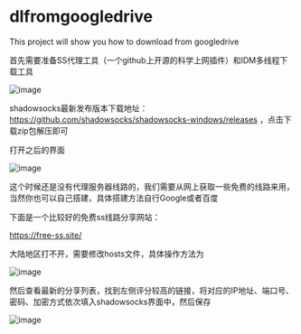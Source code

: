 # dlfromgoogledrive
This project will show you how to download from googledrive

首先需要准备SS代理工具（一个github上开源的科学上网插件）和IDM多线程下载工具

![image](https://github.com/jijgmth/dlfromgoogledrive/blob/master/image/image1.png)

shadowsocks最新发布版本下载地址：https://github.com/shadowsocks/shadowsocks-windows/releases ，点击下载zip包解压即可

打开之后的界面

![image](https://github.com/jijgmth/dlfromgoogledrive/blob/master/image/image2.png)

这个时候还是没有代理服务器线路的，我们需要从网上获取一些免费的线路来用，当然你也可以自己搭建，具体搭建方法自行Google或者百度

下面是一个比较好的免费ss线路分享网站：

https://free-ss.site/

大陆地区打不开，需要修改hosts文件，具体操作方法为

![image](https://free-ss.site/v/direct_access.png)

然后查看最新的分享列表，找到左侧评分较高的链接，将对应的IP地址、端口号、密码、加密方式依次填入shadowsocks界面中，然后保存

![image](https://github.com/jijgmth/dlfromgoogledrive/blob/master/image/image4.png)

